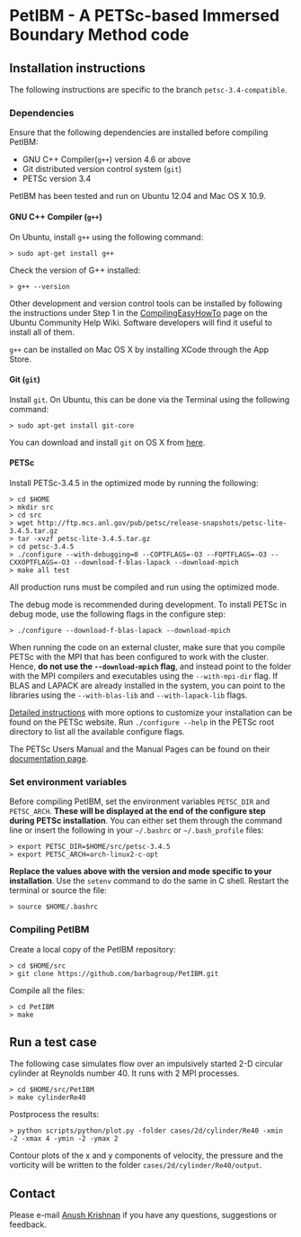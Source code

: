 PetIBM - A PETSc-based Immersed Boundary Method code
====================================================

Installation instructions
-------------------------

The following instructions are specific to the branch `petsc-3.4-compatible`.

### Dependencies

Ensure that the following dependencies are installed before compiling PetIBM:

* GNU C++ Compiler(`g++`) version 4.6 or above
* Git distributed version control system (`git`)
* PETSc version 3.4

PetIBM has been tested and run on Ubuntu 12.04 and Mac OS X 10.9.

#### GNU C++ Compiler (`g++`)

On Ubuntu, install `g++` using the following command:

    > sudo apt-get install g++

Check the version of G++ installed:

    > g++ --version

Other development and version control tools can be installed by following the instructions under Step 1 in the 
[CompilingEasyHowTo](https://help.ubuntu.com/community/CompilingEasyHowTo) page on the Ubuntu Community Help Wiki. 
Software developers will find it useful to install all of them.

`g++` can be installed on Mac OS X by installing XCode through the App Store.

#### Git (`git`)

Install `git`. On Ubuntu, this can be done via the Terminal using the following command:

    > sudo apt-get install git-core

You can download and install `git` on OS X from [here](http://git-scm.com/download/mac).

#### PETSc

Install PETSc-3.4.5 in the optimized mode by running the following:

    > cd $HOME
    > mkdir src
    > cd src
    > wget http://ftp.mcs.anl.gov/pub/petsc/release-snapshots/petsc-lite-3.4.5.tar.gz
    > tar -xvzf petsc-lite-3.4.5.tar.gz
    > cd petsc-3.4.5
    > ./configure --with-debugging=0 --COPTFLAGS=-O3 --FOPTFLAGS=-O3 --CXXOPTFLAGS=-O3 --download-f-blas-lapack --download-mpich
    > make all test

All production runs must be compiled and run using the optimized mode.

The debug mode is recommended during development. To install PETSc in debug mode, use the following flags in the 
configure step:

    > ./configure --download-f-blas-lapack --download-mpich

When running the code on an external cluster, make sure that you compile PETSc with the MPI that has been configured to 
work with the cluster. Hence, **do not use the `--download-mpich` flag**, and instead point to the folder with the MPI 
compilers and executables using the `--with-mpi-dir` flag. If BLAS and LAPACK are already installed in the system, you 
can point to the libraries using the `--with-blas-lib` and `--with-lapack-lib` flags.

[Detailed instructions](http://www.mcs.anl.gov/petsc/documentation/installation.html) with more options to customize 
your installation can be found on the PETSc website. Run `./configure --help` in the PETSc root directory to list all 
the available configure flags.

The PETSc Users Manual and the Manual Pages can be found on their 
[documentation page](http://www.mcs.anl.gov/petsc/documentation/index.html).

### Set environment variables

Before compiling PetIBM, set the environment variables `PETSC_DIR` and `PETSC_ARCH`. **These will be displayed at the 
end of the configure step during PETSc installation**. You can either set them through the command line or insert the 
following in your `~/.bashrc` or `~/.bash_profile` files:

    > export PETSC_DIR=$HOME/src/petsc-3.4.5
    > export PETSC_ARCH=arch-linux2-c-opt

**Replace the values above with the version and mode specific to your installation**. Use the `setenv` command to do 
the same in C shell. Restart the terminal or source the file:

    > source $HOME/.bashrc


### Compiling PetIBM

Create a local copy of the PetIBM repository:

    > cd $HOME/src
    > git clone https://github.com/barbagroup/PetIBM.git

Compile all the files:
    
    > cd PetIBM
    > make

Run a test case
---------------

The following case simulates flow over an impulsively started 2-D circular cylinder at Reynolds number 40. It runs with 
2 MPI processes.

    > cd $HOME/src/PetIBM    
    > make cylinderRe40

Postprocess the results:

    > python scripts/python/plot.py -folder cases/2d/cylinder/Re40 -xmin -2 -xmax 4 -ymin -2 -ymax 2

Contour plots of the x and y components of velocity, the pressure and the vorticity will be written to the folder 
`cases/2d/cylinder/Re40/output`.

Contact
-------

Please e-mail [Anush Krishnan](mailto:k.anush@gmail.com) if you have any questions, suggestions or feedback.
